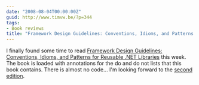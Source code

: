 ```yaml
---
date: "2008-08-04T00:00:00Z"
guid: http://www.timvw.be/?p=344
tags:
- Book reviews
title: "Framework Design Guidelines: Conventions, Idioms, and Patterns for Reusable .NET Libraries"
---
```

I finally found some time to read [Framework Design Guidelines: Conventions, Idioms, and Patterns for Reusable .NET Libraries](http://www.amazon.com/Framework-Design-Guidelines-Conventions-Development/dp/0321246756) this week. The book is loaded with annotations for the do and do not lists that this book contains. There is almost no code... I'm looking forward to the [second edition](http://www.amazon.com/Framework-Design-Guidelines-Conventions-Development/dp/0321545613/ref=sr_1_2?ie=UTF8&s=books&qid=1217864039&sr=1-2).